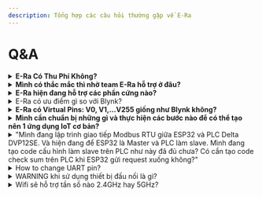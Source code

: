 ```yaml
---
description: Tổng hợp các câu hỏi thường gặp về E-Ra
---
```


# Q\&A

<details>

<summary><strong>E-Ra Có Thu Phí Không?</strong></summary>

Hiện tại E-Ra đang không thu phí người dùng. Bạn trải nghiệm hoàn toàn FREE. Về bảng phí cho các gói tính năng cao cấp E-Ra Team sẽ công bố khi có thông tin chính thức.

</details>

<details>

<summary><strong>Mình có thắc mắc thì nhờ team E-Ra hỗ trợ ở đâu?</strong></summary>

Trong quá trình trải nghiệm E-Ra, nếu mình cần hỗ trợ có thể liên hệ với đội ngũ EoH tại:&#x20;

🔵EoH Forum: [https://forum.eoh.io/ ](https://forum.eoh.io/)

🔵E-Ra Telegram Group: [https://t.me/+UPiYRjvslP41YzFl](https://t.me/+UPiYRjvslP41YzFl)

🔵E-Ra Facebook Group: [https://www.facebook.com/groups/567625788148920/](https://www.facebook.com/groups/567625788148920/)

</details>

<details>

<summary><strong>E-Ra hiện đang hỗ trợ các phần cứng nào?</strong></summary>

Các phần cứng E-Ra đang hỗ trợ gồm:

\+ ESP32

\+ ESP8266

\+ STM32 (F4 Series)

\+ Raspberry Pi

\*Hiện tại E-Ra chưa hỗ trợ RTL8720.

</details>

<details>

<summary>E-Ra có ưu điểm gì so với Blynk?</summary>

E-Ra tiền thân 5 năm trước là nền tảng IoT thực hiện cho các dự án công nghiệp. Vì vậy những tính năng cơ bản mà Blynk có thì E-Ra cũng hỗ trợ. Ngoài ra, E-Ra còn hỗ trợ các tính năng No-Code như kết nối với các thiết bị chuẩn ngõ ra Modbus RTU thì chỉ cần Config để giao tiếp, rất nhanh. Còn Blynk là phải Code khá nhiều và cần có kiến thức chuyên sâu để code thành công.&#x20;

Ngoài ra, E-Ra còn hỗ trợ các chuẩn giao tiếp Zigbee (các thiết bị Smart home), RS485. Và E-Ra đang tập trung hết vào 1 server nên nếu cần user có thể link được nhiều board phần cứng lại với nhau!

</details>

<details>

<summary><strong>E-Ra có Virtual Pins: V0, V1,...V255 giống như Blynk không?</strong></summary>

Hiện E-Ra đã chính thức hỗ trợ Virtual Pins. Bạn có thể tham khảo các thông tin sau:

![🟠](https://static.xx.fbcdn.net/images/emoji.php/v9/tfa/1/16/1f7e0.png)Video Trải nghiệm Virtual Pins trên E-Ra: [https://youtu.be/RJzSHljwGMc](https://youtu.be/RJzSHljwGMc)

![🟠](https://static.xx.fbcdn.net/images/emoji.php/v9/tfa/1/16/1f7e0.png)Chi tiết API Virtual Pins, vui lòng truy cập vào trang wiki sau: [https://github.com/eoh-jsc/era-lib/wiki/Virtual-Pins](https://github.com/eoh-jsc/era-lib/wiki/Virtual-Pins)

</details>

<details>

<summary><strong>Mình cần chuẩn bị những gì và thực hiện các bước nào để có thể tạo nên 1 ứng dụng IoT cơ bản?</strong></summary>

Bạn có thể vào link sau để đăng ký và làm các bước theo tài liệu, video hướng dẫn nhé: [https://e-ra.io](https://e-ra.io)

Trong quá trình sử dụng nếu cần hỗ trợ có thể liên hệ với đội ngũ E-Ra tại:

🔵EoH Forum: [https://forum.eoh.io/](https://forum.eoh.io/)

🔵E-Ra Telegram Group: [https://t.me/+UPiYRjvslP41YzFl](https://t.me/+UPiYRjvslP41YzFl)

🔵E-Ra Facebook Group: [https://www.facebook.com/groups/567625788148920/](https://www.facebook.com/groups/567625788148920/)

</details>

<details>

<summary>"Mình đang lập trình giao tiếp Modbus RTU giữa ESP32 và PLC Delta DVP12SE. Và hiện đang để ESP32 là Master và PLC làm slave. Mình đang tạo code cấu hình làm slave trên PLC như này đã đủ chưa? Có cần tạo code check sum trên PLC khi ESP32 gửi request xuống không?"</summary>

Tham khảo chi tiết tại bài viết: [https://www.facebook.com/groups/567625788148920/permalink/671374087774089/](https://www.facebook.com/groups/567625788148920/permalink/671374087774089/)

</details>

<details>

<summary>How to change UART pin?</summary>

Tham khảo chi tiết tại bài viết: \
[https://github.com/eoh-jsc/era-lib/wiki/How-to-change-UART-pin](https://github.com/eoh-jsc/era-lib/wiki/How-to-change-UART-pin)

</details>

<details>

<summary>WARNING khi sử dụng thiết bị đấu nối là gì?</summary>

1. Không được để nguồn >3.3VDC chạm vào bất kì chân GPIO nào 1 cách trực tiếp.
2. Không cấp tín hiệu vào chân Input với mức điện áp > 3.3VDC.
3. Không được dùng chân GPIO điều khiển trực tiếp tải lớn hơn dòng chịu dựng trên chân GPIO của hãng ( ví dụ: < 30mA với ESP32; < 10mA với STM và Raspberry).

</details>

<details>

<summary>Wifi sẽ hỗ trợ tần số nào 2.4GHz hay 5GHz?</summary>

Việc kết nối sẽ phụ thuộc vào phần cứng hỗ trợ loại nào tuy nhiên hầu hết các board thông dụng trên thị trường hiện nay như esp32 và esp8266 chỉ hỗ trợ wifi 2.4GHz.

</details>
